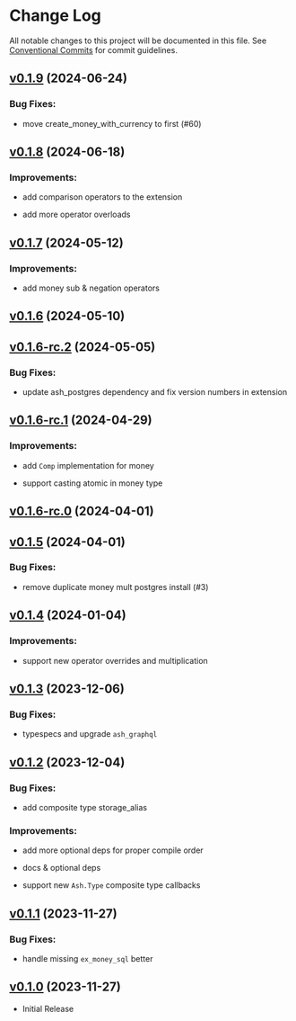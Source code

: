 # Change Log

All notable changes to this project will be documented in this file.
See [Conventional Commits](Https://conventionalcommits.org) for commit guidelines.

<!-- changelog -->

## [v0.1.9](https://github.com/ash-project/ash_money/compare/v0.1.8...v0.1.9) (2024-06-24)




### Bug Fixes:

* move create_money_with_currency to first (#60)

## [v0.1.8](https://github.com/ash-project/ash_money/compare/v0.1.7...v0.1.8) (2024-06-18)




### Improvements:

* add comparison operators to the extension

* add more operator overloads

## [v0.1.7](https://github.com/ash-project/ash_money/compare/v0.1.6...v0.1.7) (2024-05-12)




### Improvements:

* add money sub & negation operators

## [v0.1.6](https://github.com/ash-project/ash_money/compare/v0.1.6-rc.2...v0.1.6) (2024-05-10)




## [v0.1.6-rc.2](https://github.com/ash-project/ash_money/compare/v0.1.6-rc.1...v0.1.6-rc.2) (2024-05-05)




### Bug Fixes:

* update ash_postgres dependency and fix version numbers in extension

## [v0.1.6-rc.1](https://github.com/ash-project/ash_money/compare/v0.1.6-rc.0...v0.1.6-rc.1) (2024-04-29)




### Improvements:

* add `Comp` implementation for money

* support casting atomic in money type

## [v0.1.6-rc.0](https://github.com/ash-project/ash_money/compare/v0.1.5...v0.1.6-rc.0) (2024-04-01)




## [v0.1.5](https://github.com/ash-project/ash_money/compare/v0.1.4...v0.1.5) (2024-04-01)




### Bug Fixes:

* remove duplicate money mult postgres install (#3)

## [v0.1.4](https://github.com/ash-project/ash_money/compare/v0.1.3...v0.1.4) (2024-01-04)




### Improvements:

* support new operator overrides and multiplication

## [v0.1.3](https://github.com/ash-project/ash_money/compare/v0.1.2...v0.1.3) (2023-12-06)




### Bug Fixes:

* typespecs and upgrade `ash_graphql`

## [v0.1.2](https://github.com/ash-project/ash_money/compare/v0.1.1...v0.1.2) (2023-12-04)




### Bug Fixes:

* add composite type storage_alias

### Improvements:

* add more optional deps for proper compile order

* docs & optional deps

* support new `Ash.Type` composite type callbacks

## [v0.1.1](https://github.com/ash-project/ash_money/compare/v0.1.0...v0.1.1) (2023-11-27)




### Bug Fixes:

* handle missing `ex_money_sql` better

## [v0.1.0](https://github.com/ash-project/ash_money/compare/v0.1.0...v0.1.0) (2023-11-27)

* Initial Release



